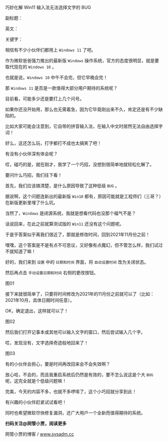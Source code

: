 巧妙化解 Win11 输入法无法选择文字的 BUG

副标题：

英文：

关键字：



相信有不少小伙伴们都用上 `Windows 11` 了吧。

作为微软爸爸强力推出的最新版 `Windows` 操作系统，官方的态度很明显，就是要取代现在的 `Windows 10` 。

也就是说，`Windows 10` 中午不会完，但它早晚会完！



那 `Windows 11` 是否是一款值得大部分用户期待的系统呢？

目前看，可能多少还是要打上几个问号。

如果你还没开始用，那么也无需着急，因为它毕竟刚出来不久，肯定还是有不少缺陷的。

比如大家可能会注意到，它自带的拼音输入法，在输入中文时居然无法自由选择字词！

好么，这还怎么玩，打字都打不成也太搞笑了吧！

有没有小伙伴深有体会呢？

哎，碰巧的是，就在刚才，我学了一个巧招，没想到很简单地就轻松化解了。

要问什么巧招，我们往下看！



首先，我们应该搞清楚，是什么原因导致了这种低级 `BUG` 。

据说啊，这个问题连新出的最新版 `Win10` 都有，原因可能就是工程师们（三哥？）在新版更新里埋了什么坑。

当然了，`Windows` 是闭源系统，我就是想看代码也没那个福气不是？

话说回来，在此之前就算测试版的 `Win11` 还没有这个问题呢。

于是乎答案似乎离我们很近了，那就是修改时间，回到2021年11月份之前！



嘿嘿，这个答案是不是有点不可思议，又好像有点魔幻，但不管怎么样，我们试过不就知道了嘛！

好的，我们来到 `设置` 中的 `日期和时间` 界面，将 `自动设置时间` 改为关闭状态。

然后再点击 `手动设置日期和时间` 右侧的更改按钮。

图01



接下来就很简单了，只要将时间修改为2021年的11月份之前就可以了（比如：2021年10月，具体日期时间任意）。

OK，确定退出，这样就可以了！

图02



然后我们打开记事本或其他可以输入文字的窗口，然后尝试输入几个字。

哎，发现没有，文字选择奇迹般地回来了！

图03



有的小伙伴会担心，要是时间再改回来会不会失效啊？

放心哈，不会的，而且我重启系统后仍然是有效的，要不怎么说这是个大 `BUG` 呢，这完全就是个低级问题嘛！



完美，今天的内容不多，也就不多啰嗦了，这个小巧招就分享到此！

有兴趣的小伙伴赶紧试试看吧！

同时也希望微软尽快修复漏洞，还广大用户一个全新而值得期待的系统。



**扫码关注@网管小贾，阅读更多**

网管小贾的博客 / www.sysadm.cc